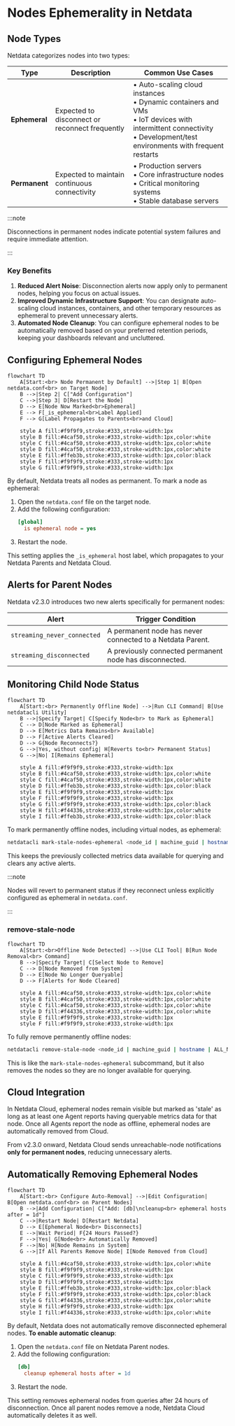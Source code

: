 # Nodes Ephemerality in Netdata

## Node Types

Netdata categorizes nodes into two types:

| Type | Description | Common Use Cases |
|------|-------------|------------------|
| **Ephemeral** | Expected to disconnect or reconnect frequently | • Auto-scaling cloud instances<br>• Dynamic containers and VMs<br>• IoT devices with intermittent connectivity<br>• Development/test environments with frequent restarts |
| **Permanent** | Expected to maintain continuous connectivity | • Production servers<br>• Core infrastructure nodes<br>• Critical monitoring systems<br>• Stable database servers |

:::note

Disconnections in permanent nodes indicate potential system failures and require immediate attention.

:::

### Key Benefits

1. **Reduced Alert Noise**: Disconnection alerts now apply only to permanent nodes, helping you focus on actual issues.
2. **Improved Dynamic Infrastructure Support**: You can designate auto-scaling cloud instances, containers, and other temporary resources as ephemeral to prevent unnecessary alerts.
3. **Automated Node Cleanup**: You can configure ephemeral nodes to be automatically removed based on your preferred retention periods, keeping your dashboards relevant and uncluttered.

## Configuring Ephemeral Nodes

```mermaid
flowchart TD
    A[Start:<br> Node Permanent by Default] -->|Step 1| B[Open netdata.conf<br> on Target Node]
    B -->|Step 2| C["Add Configuration"]
    C -->|Step 3| D[Restart the Node]
    D --> E[Node Now Marked<br>Ephemeral]
    E --> F[_is_ephemeral<br>Label Applied]
    F --> G[Label Propagates to Parents<br>and Cloud]
    
    style A fill:#f9f9f9,stroke:#333,stroke-width:1px
    style B fill:#4caf50,stroke:#333,stroke-width:1px,color:white
    style C fill:#4caf50,stroke:#333,stroke-width:1px,color:white
    style D fill:#4caf50,stroke:#333,stroke-width:1px,color:white
    style E fill:#ffeb3b,stroke:#333,stroke-width:1px,color:black
    style F fill:#f9f9f9,stroke:#333,stroke-width:1px
    style G fill:#f9f9f9,stroke:#333,stroke-width:1px
```

By default, Netdata treats all nodes as permanent. To mark a node as ephemeral:

1. Open the `netdata.conf` file on the target node.
2. Add the following configuration:
   ```ini
   [global]
     is ephemeral node = yes
   ```
3. Restart the node.

This setting applies the `_is_ephemeral` host label, which propagates to your Netdata Parents and Netdata Cloud.

## Alerts for Parent Nodes

Netdata v2.3.0 introduces two new alerts specifically for permanent nodes:

| Alert | Trigger Condition |
|-------|-------------------|
| `streaming_never_connected` | A permanent node has never connected to a Netdata Parent. |
| `streaming_disconnected` | A previously connected permanent node has disconnected. |

## Monitoring Child Node Status

```mermaid
flowchart TD
    A[Start:<br> Permanently Offline Node] -->|Run CLI Command| B[Use netdatacli Utility]
    B -->|Specify Target| C[Specify Node<br> to Mark as Ephemeral]
    C --> D[Node Marked as Ephemeral]
    D --> E[Metrics Data Remains<br> Available]
    D --> F[Active Alerts Cleared]
    D --> G{Node Reconnects?}
    G -->|Yes, without config| H[Reverts to<br> Permanent Status]
    G -->|No| I[Remains Ephemeral]
    
    style A fill:#f9f9f9,stroke:#333,stroke-width:1px
    style B fill:#4caf50,stroke:#333,stroke-width:1px,color:white
    style C fill:#4caf50,stroke:#333,stroke-width:1px,color:white
    style D fill:#ffeb3b,stroke:#333,stroke-width:1px,color:black
    style E fill:#f9f9f9,stroke:#333,stroke-width:1px
    style F fill:#f9f9f9,stroke:#333,stroke-width:1px
    style G fill:#f9f9f9,stroke:#333,stroke-width:1px,color:black
    style H fill:#f44336,stroke:#333,stroke-width:1px,color:white
    style I fill:#ffeb3b,stroke:#333,stroke-width:1px,color:black
```

To mark permanently offline nodes, including virtual nodes, as ephemeral:

```bash
netdatacli mark-stale-nodes-ephemeral <node_id | machine_guid | hostname | ALL_NODES>
```

This keeps the previously collected metrics data available for querying and clears any active alerts.

:::note

Nodes will revert to permanent status if they reconnect unless explicitly configured as ephemeral in `netdata.conf`.

:::

### remove-stale-node

```mermaid
flowchart TD
    A[Start:<br>Offline Node Detected] -->|Use CLI Tool| B[Run Node Removal<br> Command]
    B -->|Specify Target| C[Select Node to Remove]
    C --> D[Node Removed from System]
    D --> E[Node No Longer Queryable]
    D --> F[Alerts for Node Cleared]
    
    style A fill:#4caf50,stroke:#333,stroke-width:1px,color:white
    style B fill:#4caf50,stroke:#333,stroke-width:1px,color:white
    style C fill:#4caf50,stroke:#333,stroke-width:1px,color:white
    style D fill:#f44336,stroke:#333,stroke-width:1px,color:white
    style E fill:#f9f9f9,stroke:#333,stroke-width:1px
    style F fill:#f9f9f9,stroke:#333,stroke-width:1px
```

To fully remove permanently offline nodes:

```bash
netdatacli remove-stale-node <node_id | machine_guid | hostname | ALL_NODES>
```

This is like the `mark-stale-nodes-ephemeral` subcommand, but it also removes the nodes so they are no longer available for querying.

## Cloud Integration

In Netdata Cloud, ephemeral nodes remain visible but marked as 'stale' as long as at least one Agent reports having queryable metrics data for that node. Once all Agents report the node as offline, ephemeral nodes are automatically removed from Cloud.

From v2.3.0 onward, Netdata Cloud sends unreachable-node notifications **only for permanent nodes**, reducing unnecessary alerts.

## Automatically Removing Ephemeral Nodes

```mermaid
flowchart TD
    A[Start:<br> Configure Auto-Removal] -->|Edit Configuration| B[Open netdata.conf<br> on Parent Nodes]
    B -->|Add Configuration| C["Add: [db]\ncleanup<br> ephemeral hosts after = 1d"]
    C -->|Restart Node| D[Restart Netdata]
    D --> E[Ephemeral Node<br> Disconnects]
    E -->|Wait Period| F{24 Hours Passed?}
    F -->|Yes| G[Node<br> Automatically Removed]
    F -->|No| H[Node Remains in System]
    G -->|If All Parents Remove Node| I[Node Removed from Cloud]
    
    style A fill:#4caf50,stroke:#333,stroke-width:1px,color:white
    style B fill:#f9f9f9,stroke:#333,stroke-width:1px
    style C fill:#f9f9f9,stroke:#333,stroke-width:1px
    style D fill:#f9f9f9,stroke:#333,stroke-width:1px
    style E fill:#ffeb3b,stroke:#333,stroke-width:1px,color:black
    style F fill:#f9f9f9,stroke:#333,stroke-width:1px,color:black
    style G fill:#f44336,stroke:#333,stroke-width:1px,color:white
    style H fill:#f9f9f9,stroke:#333,stroke-width:1px
    style I fill:#f44336,stroke:#333,stroke-width:1px,color:white
```

By default, Netdata does not automatically remove disconnected ephemeral nodes. **To enable automatic cleanup**:

1. Open the `netdata.conf` file on Netdata Parent nodes.
2. Add the following configuration:
   ```ini
   [db]
     cleanup ephemeral hosts after = 1d
   ```
3. Restart the node.

This setting removes ephemeral nodes from queries after 24 hours of disconnection. Once all parent nodes remove a node, Netdata Cloud automatically deletes it as well.




